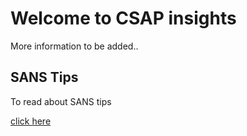 # Welcome to CSAP insights

More information to be added..

## SANS Tips
<p>To read about SANS tips </p>
<a href="https://github.com/csapofficial/insights/blob/master/SANS%20free%20tools.pdf">click here</a>

